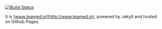[![Build Status](https://travis-ci.org/teamed/teamed.io.svg?branch=master)](https://travis-ci.org/teamed/teamed.io)

It is [www.teamed.io](http://www.teamed.io),
powered by Jekyll and hosted on Github Pages.
